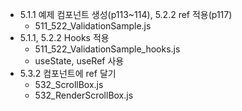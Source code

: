 * 5.1.1 예제 컴포넌트 생성(p113~114), 5.2.2 ref 적용(p117) 
  - 511_522_ValidationSample.js
* 5.1.1, 5.2.2 Hooks 적용
  - 511_522_ValidationSample_hooks.js
  - useState, useRef 사용
* 5.3.2 컴포넌트에 ref 달기
  - 532_ScrollBox.js
  - 532_RenderScrollBox.js
